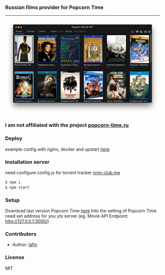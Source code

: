 ### Russian films provider for Popcorn Time
___

![](screenshot.png)
### I am not affiliated with the project [popcorn-time.ru](http://popcorn-time.ru/)

### Deploy
example config with nginx, docker and upstart [here](docs/SETUP.md)

### Installation server
need configure config.js for torrent tracker [nnm-club.me](http://nnm-club.me)

```bash
$ npm i
$ npm start
```

### Setup
Download last version Popcorn Time [here](http://popcorntime.ag) Into the setting of Popcorn Time need set address for you yts server (eg. Movie API Endpoint: http://127.0.0.1:3000/)

### Contributors

 * Author: [lafin](https://github.com/lafin)

### License

  MIT
